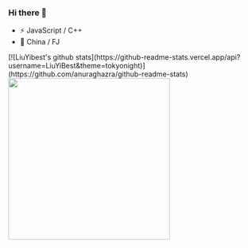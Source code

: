 ### Hi there 👋

<!--
**LiuYiBest/LiuYiBest** is a ✨ _special_ ✨ repository because its `README.md` (this file) appears on your GitHub profile.

Here are some ideas to get you started:
- 💬 [Blogger](http://www.lydbest.ltd/)
- 📫 How to reach me: ...
- 😄 Pronouns: ...
- 🌱 I’m currently learning ...
-  Ask me about ...
-->
- ⚡ JavaScript / C++
- 👯 China / FJ

<div>
  <div>
 [![LiuYibest's github stats](https://github-readme-stats.vercel.app/api?username=LiuYiBest&theme=tokyonight)](https://github.com/anuraghazra/github-readme-stats)

 </div>
  <div>
  <img width=325 align="center" src="https://github-readme-stats.vercel.app/api/top-langs/?username=zumrudu-anka&hide=c%23,powershell,Mathematica,Ruby,Objective-C,Objective-C%2b%2b,Cuda&title_color=61dafb&text_color=ffffff&icon_color=61dafb&bg_color=20232a&langs_count=8&layout=compact&border_color=61dafb&hide_border=true" />

 </div>
</div>

